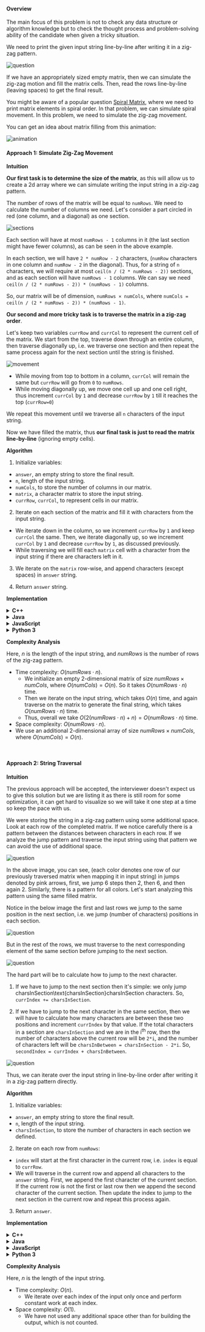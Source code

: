 #### Overview

The main focus of this problem is not to check any data structure or algorithm knowledge but to check the thought process and problem-solving ability of the candidate when given a tricky situation.

We need to print the given input string line-by-line after writing it in a zig-zag pattern.

![question](Slide1.jpg)

If we have an appropriately sized empty matrix, then we can simulate the zig-zag motion and fill the matrix cells. Then, read the rows line-by-line (leaving spaces) to get the final result.

You might be aware of a popular question [Spiral Matrix](https://leetcode.com/problems/spiral-matrix/), where we need to print matrix elements in spiral order.
In that problem, we can simulate spiral movement. In this problem, we need to simulate the zig-zag movement.

You can get an idea about matrix filling from this animation:

![animation](filling.gif)
<br>

#### Approach 1: Simulate Zig-Zag Movement

**Intuition**

**Our first task is to determine the size of the matrix**, as this will allow us to create a 2d array where we can simulate writing the input string in a zig-zag pattern.

The number of rows of the matrix will be equal to `numRows`. We need to calculate the number of columns we need.
Let's consider a part circled in red (one column, and a diagonal) as one section.

![sections](Slide2.jpg)

Each section will have at most `numRows - 1` columns in it (the last section might have fewer columns), as can be seen in the above example.

In each section, we will have `2 * numRow - 2` characters, (`numRow` characters in one column and `numRow - 2` in the diagonal).
Thus, for a string of `n` characters, we will require at most `ceil(n / (2 * numRows - 2))` sections, and as each section will have `numRows - 1` columns. We can say we need `ceil(n / (2 * numRows - 2)) * (numRows - 1)` columns.

So, our matrix will be of dimension, `numRows × numCols`, where `numCols = ceil(n / (2 * numRows - 2)) * (numRows - 1)`.

**Our second and more tricky task is to traverse the matrix in a zig-zag order**.

Let's keep two variables `currRow` and `currCol` to represent the current cell of the matrix.
We start from the top, traverse down through an entire column, then traverse diagonally up, i.e. we traverse one section and then repeat the same process again for the next section until the string is finished.

![movement](Slide3.jpg)

- While moving from top to bottom in a column, `currCol` will remain the same but `currRow` will go from `0` to `numRows`.
- While moving diagonally up, we move one cell up and one cell right, thus increment `currCol` by `1` and decrease `currRow` by `1` till it reaches the top (`currRow=0`)

We repeat this movement until we traverse all `n` characters of the input string.

Now we have filled the matrix, thus **our final task is just to read the matrix line-by-line** (ignoring empty cells).

**Algorithm**

1. Initialize variables:
  - `answer`, an empty string to store the final result.
  - `n`, length of the input string.
  - `numCols`, to store the number of columns in our matrix.
  - `matrix`, a character matrix to store the input string.
  - `currRow`, `currCol`, to represent cells in our matrix.
2. Iterate on each section of the matrix and fill it with characters from the input string.
  - We iterate down in the column, so we increment `currRow` by `1` and keep `currCol` the same. Then, we iterate diagonally up, so we increment `currCol` by `1` and decrease `currRow` by `1`, as discussed previously.
  - While traversing we will fill each `matrix` cell with a character from the input string if there are characters left in it.
3. We iterate on the `matrix` row-wise, and append characters (except spaces) in `answer` string.

4. Return `answer` string.

**Implementation**

<details>
  <summary><b>C++</b></summary>

``` c++
class Solution {
public:
    string convert(string s, int numRows) {
        if (numRows == 1) {
            return s;
        }
        
        int n = int(s.size());
        int sections = ceil(n / (2 * numRows - 2.0));
        int numCols = sections * (numRows - 1);
        
        vector<vector<char>> matrix(numRows, vector<char>(numCols, ' '));
        
        int currRow = 0, currCol = 0;
        int currStringIndex = 0;
        
        // Iterate in zig-zag pattern on matrix and fill it with string characters.
        while (currStringIndex < n) {
            // Move down.
            while (currRow < numRows && currStringIndex < n) {
                matrix[currRow][currCol] = s[currStringIndex];
                currRow++;
                currStringIndex++;
            }
            
            currRow -= 2;
            currCol++;
            
            // Move up (with moving right also).
            while (currRow > 0 && currCol < numCols && currStringIndex < n) {
                matrix[currRow][currCol] = s[currStringIndex];
                currRow--;
                currCol++;
                currStringIndex++;
            }
        }
        
        string answer;
        for (auto& row: matrix) {
            for (auto& character: row) {
                if (character != ' ') {
                    answer += character;
                }
            }
        }
        
        return answer;
    }
};
```
</details>
<details>
  <summary><b>Java</b></summary>

``` java
class Solution {
    public String convert(String s, int numRows) {
        if (numRows == 1) {
            return s;
        }
        
        int n = s.length();
        int sections = (int) Math.ceil(n / (2 * numRows - 2.0));
        int numCols = sections * (numRows - 1);
        
        char[][] matrix = new char[numRows][numCols];
        for (char[] row: matrix) {
            Arrays.fill(row, ' ');
        }
        
        int currRow = 0, currCol = 0;
        int currStringIndex = 0;
        
        // Iterate in zig-zag pattern on matrix and fill it with string characters.
        while (currStringIndex < n) {
            // Move down.
            while (currRow < numRows && currStringIndex < n) {
                matrix[currRow][currCol] = s.charAt(currStringIndex);
                currRow++;
                currStringIndex++;
            }
            
            currRow -= 2;
            currCol++;
            
            // Move up (with moving right also).
            while (currRow > 0 && currCol < numCols && currStringIndex < n) {
                matrix[currRow][currCol] = s.charAt(currStringIndex);
                currRow--;
                currCol++;
                currStringIndex++;
            }
        }
        
        StringBuilder answer = new StringBuilder();
        for (char[] row: matrix) {
            for (char character: row) {
                if (character != ' ') {
                    answer.append(character);
                }
            }
        }
        
        return answer.toString();
    }
}
```
</details>
<details>
  <summary><b>JavaScript</b></summary>

``` js
let convert = function(s, numRows) {
    if (numRows == 1) {
        return s;
    }

    let n = s.length;
    let sections = Math.ceil(n / (2 * numRows - 2.0));
    let numCols = sections * (numRows - 1);

    let matrix = new Array(numRows).fill(0).map(() => new Array(numCols).fill(' '));
    
    let currRow = 0, currCol = 0;
    let currStringIndex = 0;

    // Iterate in zig-zag pattern on matrix and fill it with string characters.
    while (currStringIndex < n) {
        // Move down.
        while (currRow < numRows && currStringIndex < n) {
            matrix[currRow][currCol] = s[currStringIndex];
            currRow++;
            currStringIndex++;
        }

        currRow -= 2;
        currCol++;

        // Move up (with moving right also).
        while (currRow > 0 && currCol < numCols && currStringIndex < n) {
            matrix[currRow][currCol] = s[currStringIndex];
            currRow--;
            currCol++;
            currStringIndex++;
        }
    }

    let answer = matrix.map(row => row.join('')).join('');
    return answer.replaceAll(' ', '');
};
```
</details>
<details>
  <summary><b>Python 3</b></summary>

``` python
class Solution:
    def convert(self, s: str, num_rows: int) -> str:
        if num_rows == 1:
            return s
        
        n = len(s)
        sections = ceil(n / (2 * num_rows - 2.0))
        num_cols = sections * (num_rows - 1)
        
        matrix = [[' '] * num_cols for _ in range(num_rows)]
        
        curr_row, curr_col = 0, 0
        curr_string_index = 0
        
        # Iterate in zig-zag pattern on matrix and fill it with string characters.
        while curr_string_index < n:
            # Move down.
            while curr_row < num_rows and curr_string_index < n:
                matrix[curr_row][curr_col] = s[curr_string_index]
                curr_row += 1
                curr_string_index += 1
                
            curr_row -= 2
            curr_col += 1
            
            # Move up (with moving right also).
            while curr_row > 0 and curr_col < num_cols and curr_string_index < n:
                matrix[curr_row][curr_col] = s[curr_string_index]
                curr_row -= 1
                curr_col += 1
                curr_string_index += 1
        
        answer = ""
        for row in matrix:
            answer += "".join(row)
            
        return answer.replace(" ", "")
```
</details>

**Complexity Analysis**

Here, $n$ is the length of the input string, and $numRows$ is the number of rows of the zig-zag pattern.

- Time complexity: $O(numRows⋅n)$.
  - We initialize an empty 2-dimensional matrix of size $numRows × numCols$, where $O(numCols)=O(n)$. So it takes $O(numRows⋅n)$ time.
  - Then we iterate on the input string, which takes $O(n)$ time, and again traverse on the matrix to generate the final string, which takes $O(numRows⋅n)$ time.
  - Thus, overall we take $O(2(numRows⋅n)+n)=O(numRows⋅n)$ time.
- Space complexity: $O(numRows⋅n)$.
 - We use an additional 2-dimensional array of size $numRows×numCols$, where $O(numCols)=O(n)$.
<br>

#### Approach 2: String Traversal

**Intuition**

The previous approach will be accepted, the interviewer doesn't expect us to give this solution but we are listing it as there is still room for some optimization, it can get hard to visualize so we will take it one step at a time so keep the pace with us.

We were storing the string in a zig-zag pattern using some additional space. Look at each row of the completed matrix. If we notice carefully there is a pattern between the distances between characters in each row. If we analyze the jump pattern and traverse the input string using that pattern we can avoid the use of additional space.

![question](Slide4.jpg)

In the above image, you can see, (each color denotes one row of our previously traversed matrix when mapping it in input string) in jumps denoted by pink arrows, first, we jump 6 steps then 2, then 6, and then again 2.
Similarly, there is a pattern for all colors. Let's start analyzing this pattern using the same filled matrix.

Notice in the below image the first and last rows we jump to the same position in the next section, i.e. we jump (number of characters) positions in each section.

![question](Slide5.jpg)

But in the rest of the rows, we must traverse to the next corresponding element of the same section before jumping to the next section.

![question](Slide6.jpg)

The hard part will be to calculate how to jump to the next character.

1. If we have to jump to the next section then it's simple: we only jump charsInSection\text{charsInSection}charsInSection characters.
  So, `currIndex += charsInSection`.

2. If we have to jump to the next character in the same section, then we will have to calculate how many characters are between these two positions and increment `currIndex` by that value.
  If the total characters in a section are `charsInSection` and we are in the i<sup>th</sup> row, then the number of characters above the current row will be `2*i`, and the number of characters left will be `charsInBetween = charsInSection - 2*i`.
  So, `secondIndex = currIndex + charsInBetween`.

![question](Slide7.jpg)

Thus, we can iterate over the input string in line-by-line order after writing it in a zig-zag pattern directly.

**Algorithm**

1. Initialize variables:
  - `answer`, an empty string to store the final result.
  - `n`, length of the input string.
  - `charsInSection`, to store the number of characters in each section we defined.
2. Iterate on each row from `numRows`:
  - `index` will start at the first character in the current row, i.e. `index` is equal to `currRow`.
  - We will traverse in the current row and append all characters to the `answer` string. First, we append the first character of the current section. If the current row is not the first or last row then we append the second character of the current section. Then update the index to jump to the next section in the current row and repeat this process again.
3. Return `answer`.

**Implementation**

<details>
  <summary><b>C++</b></summary>

``` c++
class Solution {
public:
    string convert(string s, int numRows) {
        if (numRows == 1) {
            return s;
        }

        string answer;
        int n = s.size();
        int charsInSection = 2 * (numRows - 1);

        for (int currRow = 0; currRow < numRows; ++currRow) {
            int index = currRow;

            while (index < n) {
                answer += s[index];

                // If currRow is not the first or last row
                // then we have to add one more character of current section.
                if (currRow != 0 && currRow != numRows - 1) {
                    int charsInBetween = charsInSection - 2 * currRow;
                    int secondIndex = index + charsInBetween;
                    
                    if (secondIndex < n) {
                        answer += s[secondIndex];
                    }
                }
                // Jump to same row's first character of next section.
                index += charsInSection;
            }
        }

        return answer;
    }
};
```
</details>
<details>
  <summary><b>Java</b></summary>

``` java
class Solution {
    public String convert(String s, int numRows) {
        if (numRows == 1) {
            return s;
        }
        
        StringBuilder answer = new StringBuilder();
        int n = s.length();
        int charsInSection = 2 * (numRows - 1);
        
        for (int currRow = 0; currRow < numRows; ++currRow) {
            int index = currRow;

            while (index < n) {
                answer.append(s.charAt(index));

                // If currRow is not the first or last row
                // then we have to add one more character of current section.
                if (currRow != 0 && currRow != numRows - 1) {
                    int charsInBetween = charsInSection - 2 * currRow;
                    int secondIndex = index + charsInBetween;
                    
                    if (secondIndex < n) {
                        answer.append(s.charAt(secondIndex));
                    }
                }
                // Jump to same row's first character of next section.
                index += charsInSection;
            }
        }
        
        return answer.toString();
    }
}
```
</details>
<details>
  <summary><b>JavaScript</b></summary>

``` js
let convert = function(s, numRows) {
    if (numRows == 1) {
        return s;
    }

    let answer = "";
    let n = s.length;
    let charsInSection = 2 * (numRows - 1);
    
    for (let currRow = 0; currRow < numRows; ++currRow) {
        let index = currRow;

        while (index < n) {
            answer += s[index];

            // If current row is not first or last,
            // then we have to add one more character of current section.
            if (currRow != 0 && currRow != numRows - 1) {
                let charsInBetween = charsInSection - 2 * currRow;
                let secondIndex = index + charsInBetween;

                if (secondIndex < n) {
                    answer += s[secondIndex];
                }
            }
            // Jump to same row's first character of next section.
            index += charsInSection;
        }
    }
    
    return answer;
};
```
</details>
<details>
  <summary><b>Python 3</b></summary>

``` python
class Solution:
    def convert(self, s: str, numRows: int) -> str:
        if numRows == 1:
            return s
        
        answer = []
        n = len(s)
        chars_in_section = 2 * (numRows - 1)

        for curr_row in range(numRows):
            index = curr_row
            while index < n:
                answer.append(s[index])

                # If curr_row is not the first or last row,
                # then we have to add one more character of current section.
                if curr_row != 0 and curr_row != numRows - 1:
                    chars_in_between = chars_in_section - 2 * curr_row
                    second_index = index + chars_in_between
                    
                    if second_index < n:
                        answer.append(s[second_index])
                # Jump to same row's first character of next section.
                index += chars_in_section
                
        return "".join(answer)
```
</details>

**Complexity Analysis**

Here, $n$ is the length of the input string.

- Time complexity: $O(n)$.
  - We iterate over each index of the input only once and perform constant work at each index.
- Space complexity: $O(1)$.
  - We have not used any additional space other than for building the output, which is not counted.